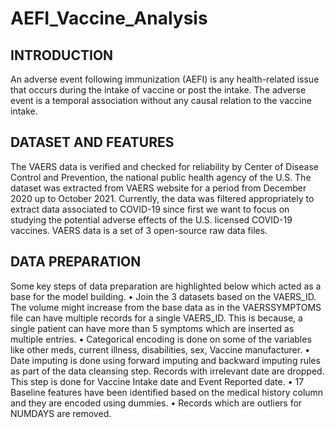 # AEFI_Vaccine_Analysis

## INTRODUCTION
An adverse event following immunization (AEFI) is any health-related issue that occurs during the intake of vaccine or post the intake. The adverse event is a temporal association without any causal relation to the vaccine intake.

## DATASET AND FEATURES
The VAERS data is verified and checked for reliability by Center of Disease Control and Prevention, the national public health agency of the U.S. The dataset was extracted from VAERS website for a period from December 2020 up to October 2021. Currently, the data was filtered appropriately to extract data associated to COVID-19 since first we want to focus on studying the potential adverse effects of the U.S. licensed COVID-19 vaccines. VAERS data is a set of 3 open-source raw data files.

## DATA PREPARATION
Some key steps of data preparation are highlighted below which acted as a base for the model building.
• Join the 3 datasets based on the VAERS_ID. The volume might increase from the base data as in the VAERSSYMPTOMS file can have multiple records for a single VAERS_ID. This is because, a single patient can have more than 5 symptoms which are inserted as multiple entries.
• Categorical encoding is done on some of the variables like other meds, current illness, disabilities, sex, Vaccine manufacturer.
• Date imputing is done using forward imputing and backward imputing rules as part of the data cleansing step. Records with irrelevant date are dropped. This step is done for Vaccine Intake date and Event Reported date.
• 17 Baseline features have been identified based on the medical history column and they are encoded using dummies.
• Records which are outliers for NUMDAYS are removed.
